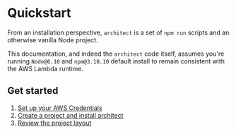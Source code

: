 # Quickstart

From an installation perspective, `architect` is a set of `npm run` scripts and an otherwise vanilla Node project.

This documentation, and indeed the `architect` code itself, assumes you're running `Node@6.10` and `npm@3.10.10` default install to remain consistent with the AWS Lambda runtime.

## Get started

1. [Set up your AWS Credentials](/quickstart/setup)
2. [Create a project and install architect](/quickstart/install)
3. [Review the project layout](/quickstart/arc-project-layout)

